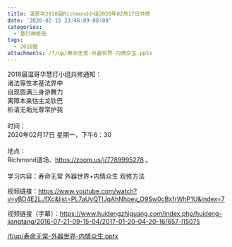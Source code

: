 ```yaml
---
title: 温哥华2018届Richmond小组2020年02月17日共修
date: '2020-02-15 23:48:09-08:00'
categories:
  - 慧灯禅修班
tags:
  - 2018届
attachments: /f/up/寿命无常-外器世界-内情众生.pptx
---
```

2018届温哥华慧灯小组共修通知：\
诸法等性本基法界中\
自现圆满三身游舞力\
离障本来怙主龙钦巴\
祈请无垢光尊常护我\
\
时间：\
2020年02月17日 星期一，下午6：30\
\
地点：\
Richmond道场、<https://zoom.us/j/7789995278> 。\
\
学习内容：寿命无常 外器世界+内情众生 观修方法

视频链接：<https://www.youtube.com/watch?v=yBD4E2LJfXc&list=PL7aUyQTIJqAhNhpev_O9Sw0cBxfrWhP1U&index=7>

视频链接（字幕）：<https://www.huidengzhiguang.com/index.php/huideng-jiangtang/2016-07-21-09-15-04/2017-01-20-04-20-16/657-l15075>


[/f/up/寿命无常-外器世界-内情众生.pptx](https://s3.ap-northeast-1.wasabisys.com/hdcx/hdv/f/up/寿命无常-外器世界-内情众生.pptx)

